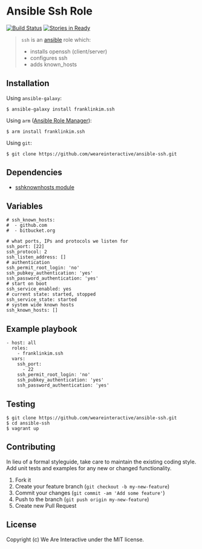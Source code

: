 # Ansible Ssh Role

[![Build Status](https://travis-ci.org/weareinteractive/ansible-ssh.png?branch=master)](https://travis-ci.org/weareinteractive/ansible-ssh)
[![Stories in Ready](https://badge.waffle.io/weareinteractive/ansible-ssh.svg?label=ready&title=Ready)](http://waffle.io/weareinteractive/ansible-ssh)

> `ssh` is an [ansible](http://www.ansible.com) role which: 
> 
> * installs openssh (client/server)
> * configures ssh
> * adds known_hosts

## Installation

Using `ansible-galaxy`:

```
$ ansible-galaxy install franklinkim.ssh
```

Using `arm` ([Ansible Role Manager](https://github.com/mirskytech/ansible-role-manager/)):

```
$ arm install franklinkim.ssh
```

Using `git`:

```
$ git clone https://github.com/weareinteractive/ansible-ssh.git
```

## Dependencies

* [sshknownhosts module](https://github.com/bfmartin/ansible-sshknownhosts)

## Variables

```
# ssh_known_hosts:
#  - github.com
#  - bitbucket.org

# what ports, IPs and protocols we listen for
ssh_port: [22]
ssh_protocol: 2
ssh_listen_address: []
# authentication
ssh_permit_root_login: 'no'
ssh_pubkey_authentication: 'yes'
ssh_password_authentication: 'yes'
# start on boot
ssh_service_enabled: yes
# current state: started, stopped
ssh_service_state: started
# system wide known hosts
ssh_known_hosts: []
```

## Example playbook

```
- host: all
  roles: 
    - franklinkim.ssh
  vars:
    ssh_port:
      - 22
    ssh_permit_root_login: 'no'
    ssh_pubkey_authentication: 'yes'
    ssh_password_authentication: 'yes'

```

## Testing

```
$ git clone https://github.com/weareinteractive/ansible-ssh.git
$ cd ansible-ssh
$ vagrant up
```

## Contributing
In lieu of a formal styleguide, take care to maintain the existing coding style. Add unit tests and examples for any new or changed functionality.

1. Fork it
2. Create your feature branch (`git checkout -b my-new-feature`)
3. Commit your changes (`git commit -am 'Add some feature'`)
4. Push to the branch (`git push origin my-new-feature`)
5. Create new Pull Request

## License
Copyright (c) We Are Interactive under the MIT license.
